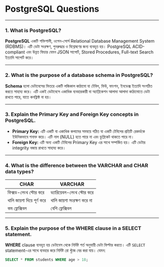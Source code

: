 # PostgreSQL Questions 

<hr/>

<h3>1. What is PostgreSQL?</h3>
<p><strong>PostgreSQL</strong> একটি শক্তিশালী, ওপেন-সোর্স Relational Database Management System (RDBMS)। এটি ডেটা সংরক্ষণ, পুনরুদ্ধার ও বিশ্লেষণের জন্য ব্যবহৃত হয়। PostgreSQL ACID-compliant এবং উন্নত ফিচার যেমন JSON সাপোর্ট, Stored Procedures, Full-text Search ইত্যাদি সাপোর্ট করে।</p>

<hr/>

<h3>2. What is the purpose of a database schema in PostgreSQL?</h3>
<p><strong>Schema</strong> হলো ডেটাবেসের ভিতরে একটি লজিকাল কাঠামো যা টেবিল, ভিউ, ফাংশন, ইনডেক্স ইত্যাদি সংগঠিত করতে সাহায্য করে। এটি একই ডেটাবেসে একাধিক ব্যবহারকারী বা অ্যাপ্লিকেশন আলাদা আলাদা কাঠামোতে ডেটা রাখতে পারে, যাতে কনফ্লিক্ট না হয়।</p>

<hr/>

<h3>3. Explain the Primary Key and Foreign Key concepts in PostgreSQL.</h3>

<ul>
  <li><strong>Primary Key:</strong> এটি একটি বা একাধিক কলামের সমন্বয়ে গঠিত যা একটি টেবিলের প্রতিটি রেকর্ডকে ইউনিকভাবে শনাক্ত করে। এটি নাল (NULL) হতে পারে না এবং ডুপ্লিকেট থাকতে পারে না।</li>
  <li><strong>Foreign Key:</strong> এটি অন্য একটি টেবিলের Primary Key এর সাথে সম্পর্কিত হয়। এটি ডেটার integrity বজায় রাখতে সাহায্য করে।</li>
</ul>

<hr/>

<h3>4. What is the difference between the VARCHAR and CHAR data types?</h3>

<table>
  <thead>
    <tr>
      <th>CHAR</th>
      <th>VARCHAR</th>
    </tr>
  </thead>
  <tbody>
    <tr>
      <td>ফিক্সড-লেংথ স্টোর করে</td>
      <td>ভ্যারিয়েবল-লেংথ স্টোর করে</td>
    </tr>
    <tr>
      <td>খালি জায়গা দিয়ে পূর্ণ করে</td>
      <td>খালি জায়গা সংরক্ষণ করে না</td>
    </tr>
    <tr>
      <td>কম ফ্লেক্সিবল</td>
      <td>বেশি ফ্লেক্সিবল</td>
    </tr>
  </tbody>
</table>

<hr/>

<h3>5. Explain the purpose of the WHERE clause in a SELECT statement.</h3>
<p><strong>WHERE</strong> clause ব্যবহৃত হয় ডেটাবেস থেকে নির্দিষ্ট শর্ত অনুযায়ী ডেটা ফিল্টার করতে। এটি <code>SELECT</code> statement-এর সাথে ব্যবহার করে নির্দিষ্ট রো খুঁজে বের করা যায়। যেমন:</p>

```sql
SELECT * FROM students WHERE age > 18;